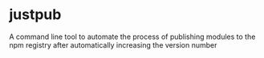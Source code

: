 # justpub
A command line tool to automate the process of publishing modules to the npm registry after automatically increasing the version number
